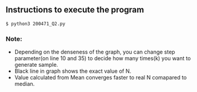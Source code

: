 ## Instructions to execute the program
```
$ python3 200471_Q2.py
```

### Note:
* Depending on the denseness of the graph, you can change step parameter(on line 10 and 35) to decide how many times(k) you want to generate sample.
* Black line in graph shows the exact value of N.
* Value calculated from Mean converges faster to real N comapared to median.